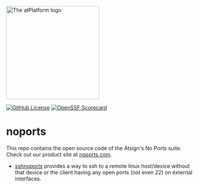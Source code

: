<img width=250px src="https://atsign.dev/assets/img/atPlatform_logo_gray.svg?sanitize=true" alt="The atPlatform logo">

[![GitHub License](https://img.shields.io/badge/license-BSD3-blue.svg)](./LICENSE)
[![OpenSSF Scorecard](https://api.securityscorecards.dev/projects/github.com/atsign-foundation/sshnoports/badge)](https://api.securityscorecards.dev/projects/github.com/atsign-foundation/sshnoports)

# noports
This repo contains the open source code of the Atsign's No Ports suite. Check out our product site at [noports.com](https://noports.com).

* [sshnoports](./packages/sshnoports) provides a way to ssh to a remote linux host/device without that
device or the client having any open ports (not even 22) on external interfaces.
